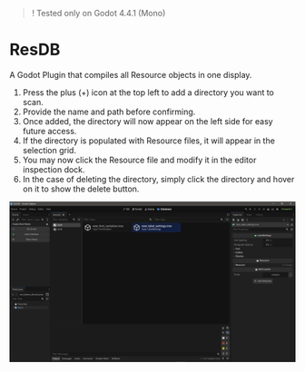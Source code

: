 > ! Tested only on Godot 4.4.1 (Mono)

# ResDB
A Godot Plugin that compiles all Resource objects in one display.
1. Press the plus (+) icon at the top left to add a directory you want to scan.
2. Provide the name and path before confirming.
3. Once added, the directory will now appear on the left side for easy future access.
4. If the directory is populated with Resource files, it will appear in the selection grid.
5. You may now click the Resource file and modify it in the editor inspection dock.
6. In the case of deleting the directory, simply click the directory and hover on it to show the delete button.

![](https://github.com/Nif-kun/ResDB/blob/main/screenshots/Sample.png)
